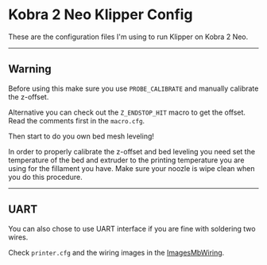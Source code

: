 # Kobra 2 Neo Klipper Config

These are the configuration files I'm using to run Klipper on Kobra 2 Neo.

---

## Warning

Before using this make sure you use `PROBE_CALIBRATE` and manually calibrate the z-offset.

Alternative you can check out the `Z_ENDSTOP_HIT` macro to get the offset. Read the comments first in the `macro.cfg`.

Then start to do you own bed mesh leveling!

In order to properly calibrate the z-offset and bed leveling you need set the temperature of the bed and extruder to the printing temperature you are using for the fillament you have. Make sure your noozle is wipe clean when you do this procedure.

---

## UART

You can also chose to use UART interface if you are fine with soldering two wires.

Check `printer.cfg` and the wiring images in the [ImagesMbWiring](../ImagesMbWiring).